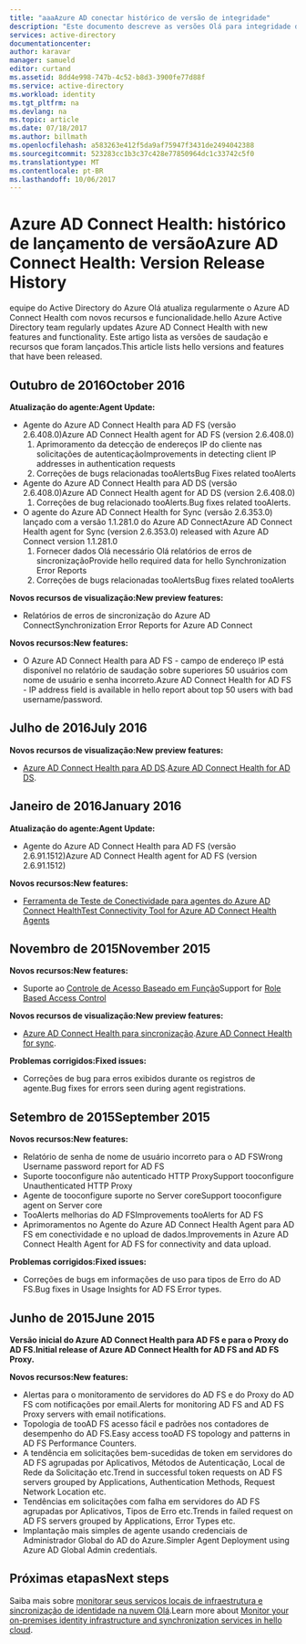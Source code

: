 ```yaml
---
title: "aaaAzure AD conectar histórico de versão de integridade"
description: "Este documento descreve as versões Olá para integridade de conexão do AD do Azure e o que foi incluído nessas versões."
services: active-directory
documentationcenter: 
author: karavar
manager: samueld
editor: curtand
ms.assetid: 8dd4e998-747b-4c52-b8d3-3900fe77d88f
ms.service: active-directory
ms.workload: identity
ms.tgt_pltfrm: na
ms.devlang: na
ms.topic: article
ms.date: 07/18/2017
ms.author: billmath
ms.openlocfilehash: a583263e412f5da9af75947f3431de2494042388
ms.sourcegitcommit: 523283cc1b3c37c428e77850964dc1c33742c5f0
ms.translationtype: MT
ms.contentlocale: pt-BR
ms.lasthandoff: 10/06/2017
---
```

# <a name="azure-ad-connect-health-version-release-history"></a><span data-ttu-id="d6e5b-103">Azure AD Connect Health: histórico de lançamento de versão</span><span class="sxs-lookup"><span data-stu-id="d6e5b-103">Azure AD Connect Health: Version Release History</span></span>
<span data-ttu-id="d6e5b-104">equipe do Active Directory do Azure Olá atualiza regularmente o Azure AD Connect Health com novos recursos e funcionalidade.</span><span class="sxs-lookup"><span data-stu-id="d6e5b-104">hello Azure Active Directory team regularly updates Azure AD Connect Health with new features and functionality.</span></span> <span data-ttu-id="d6e5b-105">Este artigo lista as versões de saudação e recursos que foram lançados.</span><span class="sxs-lookup"><span data-stu-id="d6e5b-105">This article lists hello versions and features that have been released.</span></span>

## <a name="october-2016"></a><span data-ttu-id="d6e5b-106">Outubro de 2016</span><span class="sxs-lookup"><span data-stu-id="d6e5b-106">October 2016</span></span>
<span data-ttu-id="d6e5b-107">**Atualização do agente:**</span><span class="sxs-lookup"><span data-stu-id="d6e5b-107">**Agent Update:**</span></span>

* <span data-ttu-id="d6e5b-108">Agente do Azure AD Connect Health para AD FS \(versão 2.6.408.0\)</span><span class="sxs-lookup"><span data-stu-id="d6e5b-108">Azure AD Connect Health agent for AD FS \(version 2.6.408.0\)</span></span>
  1. <span data-ttu-id="d6e5b-109">Aprimoramento da detecção de endereços IP do cliente nas solicitações de autenticação</span><span class="sxs-lookup"><span data-stu-id="d6e5b-109">Improvements in detecting client IP addresses in authentication requests</span></span>
  2. <span data-ttu-id="d6e5b-110">Correções de bugs relacionadas tooAlerts</span><span class="sxs-lookup"><span data-stu-id="d6e5b-110">Bug Fixes related tooAlerts</span></span>
* <span data-ttu-id="d6e5b-111">Agente do Azure AD Connect Health para AD DS (versão 2.6.408.0)</span><span class="sxs-lookup"><span data-stu-id="d6e5b-111">Azure AD Connect Health agent for AD DS (version 2.6.408.0)</span></span>
  1. <span data-ttu-id="d6e5b-112">Correções de bug relacionado tooAlerts.</span><span class="sxs-lookup"><span data-stu-id="d6e5b-112">Bug fixes related tooAlerts.</span></span>
* <span data-ttu-id="d6e5b-113">O agente do Azure AD Connect Health for Sync (versão 2.6.353.0) lançado com a versão 1.1.281.0 do Azure AD Connect</span><span class="sxs-lookup"><span data-stu-id="d6e5b-113">Azure AD Connect Health agent for Sync (version 2.6.353.0) released with Azure AD Connect version 1.1.281.0</span></span>
  1. <span data-ttu-id="d6e5b-114">Fornecer dados Olá necessário Olá relatórios de erros de sincronização</span><span class="sxs-lookup"><span data-stu-id="d6e5b-114">Provide hello required data for hello Synchronization Error Reports</span></span>
  2. <span data-ttu-id="d6e5b-115">Correções de bugs relacionadas tooAlerts</span><span class="sxs-lookup"><span data-stu-id="d6e5b-115">Bug fixes related tooAlerts</span></span>

<span data-ttu-id="d6e5b-116">**Novos recursos de visualização:**</span><span class="sxs-lookup"><span data-stu-id="d6e5b-116">**New preview features:**</span></span>

* <span data-ttu-id="d6e5b-117">Relatórios de erros de sincronização do Azure AD Connect</span><span class="sxs-lookup"><span data-stu-id="d6e5b-117">Synchronization Error Reports for Azure AD Connect</span></span>

<span data-ttu-id="d6e5b-118">**Novos recursos:**</span><span class="sxs-lookup"><span data-stu-id="d6e5b-118">**New features:**</span></span>

* <span data-ttu-id="d6e5b-119">O Azure AD Connect Health para AD FS - campo de endereço IP está disponível no relatório de saudação sobre superiores 50 usuários com nome de usuário e senha incorreto.</span><span class="sxs-lookup"><span data-stu-id="d6e5b-119">Azure AD Connect Health for AD FS - IP address field is available in hello report about top 50 users with bad username/password.</span></span>

## <a name="july-2016"></a><span data-ttu-id="d6e5b-120">Julho de 2016</span><span class="sxs-lookup"><span data-stu-id="d6e5b-120">July 2016</span></span>
<span data-ttu-id="d6e5b-121">**Novos recursos de visualização:**</span><span class="sxs-lookup"><span data-stu-id="d6e5b-121">**New preview features:**</span></span>

* <span data-ttu-id="d6e5b-122">[Azure AD Connect Health para AD DS](active-directory-aadconnect-health-adds.md).</span><span class="sxs-lookup"><span data-stu-id="d6e5b-122">[Azure AD Connect Health for AD DS](active-directory-aadconnect-health-adds.md).</span></span>

## <a name="january-2016"></a><span data-ttu-id="d6e5b-123">Janeiro de 2016</span><span class="sxs-lookup"><span data-stu-id="d6e5b-123">January 2016</span></span>
<span data-ttu-id="d6e5b-124">**Atualização do agente:**</span><span class="sxs-lookup"><span data-stu-id="d6e5b-124">**Agent Update:**</span></span>

* <span data-ttu-id="d6e5b-125">Agente do Azure AD Connect Health para AD FS (versão 2.6.91.1512)</span><span class="sxs-lookup"><span data-stu-id="d6e5b-125">Azure AD Connect Health agent for AD FS (version 2.6.91.1512)</span></span>

<span data-ttu-id="d6e5b-126">**Novos recursos:**</span><span class="sxs-lookup"><span data-stu-id="d6e5b-126">**New features:**</span></span>

* [<span data-ttu-id="d6e5b-127">Ferramenta de Teste de Conectividade para agentes do Azure AD Connect Health</span><span class="sxs-lookup"><span data-stu-id="d6e5b-127">Test Connectivity Tool for Azure AD Connect Health Agents</span></span>](active-directory-aadconnect-health-agent-install.md#test-connectivity-to-azure-ad-connect-health-service)

## <a name="november-2015"></a><span data-ttu-id="d6e5b-128">Novembro de 2015</span><span class="sxs-lookup"><span data-stu-id="d6e5b-128">November 2015</span></span>
<span data-ttu-id="d6e5b-129">**Novos recursos:**</span><span class="sxs-lookup"><span data-stu-id="d6e5b-129">**New features:**</span></span>

* <span data-ttu-id="d6e5b-130">Suporte ao [Controle de Acesso Baseado em Função](active-directory-aadconnect-health-operations.md#manage-access-with-role-based-access-control)</span><span class="sxs-lookup"><span data-stu-id="d6e5b-130">Support for [Role Based Access Control](active-directory-aadconnect-health-operations.md#manage-access-with-role-based-access-control)</span></span>

<span data-ttu-id="d6e5b-131">**Novos recursos de visualização:**</span><span class="sxs-lookup"><span data-stu-id="d6e5b-131">**New preview features:**</span></span>

* <span data-ttu-id="d6e5b-132">[Azure AD Connect Health para sincronização](active-directory-aadconnect-health-sync.md).</span><span class="sxs-lookup"><span data-stu-id="d6e5b-132">[Azure AD Connect Health for sync](active-directory-aadconnect-health-sync.md).</span></span>

<span data-ttu-id="d6e5b-133">**Problemas corrigidos:**</span><span class="sxs-lookup"><span data-stu-id="d6e5b-133">**Fixed issues:**</span></span>

* <span data-ttu-id="d6e5b-134">Correções de bug para erros exibidos durante os registros de agente.</span><span class="sxs-lookup"><span data-stu-id="d6e5b-134">Bug fixes for errors seen during agent registrations.</span></span>

## <a name="september-2015"></a><span data-ttu-id="d6e5b-135">Setembro de 2015</span><span class="sxs-lookup"><span data-stu-id="d6e5b-135">September 2015</span></span>
<span data-ttu-id="d6e5b-136">**Novos recursos:**</span><span class="sxs-lookup"><span data-stu-id="d6e5b-136">**New features:**</span></span>

* <span data-ttu-id="d6e5b-137">Relatório de senha de nome de usuário incorreto para o AD FS</span><span class="sxs-lookup"><span data-stu-id="d6e5b-137">Wrong Username password report for AD FS</span></span>
* <span data-ttu-id="d6e5b-138">Suporte tooconfigure não autenticado HTTP Proxy</span><span class="sxs-lookup"><span data-stu-id="d6e5b-138">Support tooconfigure Unauthenticated HTTP Proxy</span></span>
* <span data-ttu-id="d6e5b-139">Agente de tooconfigure suporte no Server core</span><span class="sxs-lookup"><span data-stu-id="d6e5b-139">Support tooconfigure agent on Server core</span></span>
* <span data-ttu-id="d6e5b-140">TooAlerts melhorias do AD FS</span><span class="sxs-lookup"><span data-stu-id="d6e5b-140">Improvements tooAlerts for AD FS</span></span>
* <span data-ttu-id="d6e5b-141">Aprimoramentos no Agente do Azure AD Connect Health Agent para AD FS em conectividade e no upload de dados.</span><span class="sxs-lookup"><span data-stu-id="d6e5b-141">Improvements in Azure AD Connect Health Agent for AD FS for connectivity and data upload.</span></span>

<span data-ttu-id="d6e5b-142">**Problemas corrigidos:**</span><span class="sxs-lookup"><span data-stu-id="d6e5b-142">**Fixed issues:**</span></span>

* <span data-ttu-id="d6e5b-143">Correções de bugs em informações de uso para tipos de Erro do AD FS.</span><span class="sxs-lookup"><span data-stu-id="d6e5b-143">Bug fixes in Usage Insights for AD FS Error types.</span></span>

## <a name="june-2015"></a><span data-ttu-id="d6e5b-144">Junho de 2015</span><span class="sxs-lookup"><span data-stu-id="d6e5b-144">June 2015</span></span>
<span data-ttu-id="d6e5b-145">**Versão inicial do Azure AD Connect Health para AD FS e para o Proxy do AD FS.**</span><span class="sxs-lookup"><span data-stu-id="d6e5b-145">**Initial release of Azure AD Connect Health for AD FS and AD FS Proxy.**</span></span>

<span data-ttu-id="d6e5b-146">**Novos recursos:**</span><span class="sxs-lookup"><span data-stu-id="d6e5b-146">**New features:**</span></span>

* <span data-ttu-id="d6e5b-147">Alertas para o monitoramento de servidores do AD FS e do Proxy do AD FS com notificações por email.</span><span class="sxs-lookup"><span data-stu-id="d6e5b-147">Alerts for monitoring AD FS and AD FS Proxy servers with email notifications.</span></span>
* <span data-ttu-id="d6e5b-148">Topologia de tooAD FS acesso fácil e padrões nos contadores de desempenho do AD FS.</span><span class="sxs-lookup"><span data-stu-id="d6e5b-148">Easy access tooAD FS topology and patterns in AD FS Performance Counters.</span></span>
* <span data-ttu-id="d6e5b-149">A tendência em solicitações bem-sucedidas de token em servidores do AD FS agrupadas por Aplicativos, Métodos de Autenticação, Local de Rede da Solicitação etc.</span><span class="sxs-lookup"><span data-stu-id="d6e5b-149">Trend in successful token requests on AD FS servers grouped by Applications, Authentication Methods, Request Network Location etc.</span></span>
* <span data-ttu-id="d6e5b-150">Tendências em solicitações com falha em servidores do AD FS agrupadas por Aplicativos, Tipos de Erro etc.</span><span class="sxs-lookup"><span data-stu-id="d6e5b-150">Trends in failed request on AD FS servers grouped by Applications, Error Types etc.</span></span>
* <span data-ttu-id="d6e5b-151">Implantação mais simples de agente usando credenciais de Administrador Global do AD do Azure.</span><span class="sxs-lookup"><span data-stu-id="d6e5b-151">Simpler Agent Deployment using Azure AD Global Admin credentials.</span></span>  

## <a name="next-steps"></a><span data-ttu-id="d6e5b-152">Próximas etapas</span><span class="sxs-lookup"><span data-stu-id="d6e5b-152">Next steps</span></span>
<span data-ttu-id="d6e5b-153">Saiba mais sobre [monitorar seus serviços locais de infraestrutura e sincronização de identidade na nuvem Olá](active-directory-aadconnect-health.md).</span><span class="sxs-lookup"><span data-stu-id="d6e5b-153">Learn more about [Monitor your on-premises identity infrastructure and synchronization services in hello cloud](active-directory-aadconnect-health.md).</span></span>

